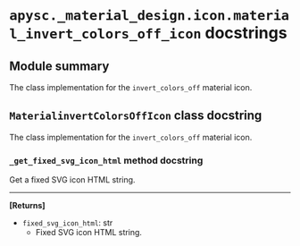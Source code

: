 # `apysc._material_design.icon.material_invert_colors_off_icon` docstrings

## Module summary

The class implementation for the `invert_colors_off` material icon.

## `MaterialinvertColorsOffIcon` class docstring

The class implementation for the `invert_colors_off` material icon.

### `_get_fixed_svg_icon_html` method docstring

Get a fixed SVG icon HTML string.<hr>

**[Returns]**

- `fixed_svg_icon_html`: str
  - Fixed SVG icon HTML string.